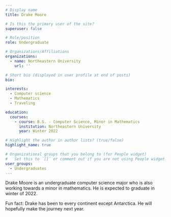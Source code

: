 ```yaml
---
# Display name
title: Drake Moore

# Is this the primary user of the site?
superuser: false

# Role/position
role: Undergraduate

# Organizations/Affiliations
organizations:
  - name: Northeastern University
    url: ''

# Short bio (displayed in user profile at end of posts)
bio:

interests:
  - Computer science
  - Mathematics
  - Traveling

education:
  courses:
    - course: B.S. - Computer Science, Minor in Mathematics
      institution: Northeastern University
      year: Winter 2022

# Highlight the author in author lists? (true/false)
highlight_name: true

# Organizational groups that you belong to (for People widget)
#   Set this to `[]` or comment out if you are not using People widget.
user_groups:
  - Undergraduates
---
```


Drake Moore is an undergraduate computer science major who is also working towards a minor in mathematics. He is expected to graduate in winter of 2022.

Fun fact: Drake has been to every continent except Antarctica. He will hopefully make the journey next year.
